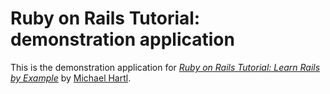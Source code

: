 # Ruby on Rails Tutorial: demonstration application

This is the demonstration application for [*Ruby on Rails Tutorial: Learn Rails 
by Example*](http://railstutorial.org) by [Michael Hartl](http://michaelhartl.com).

